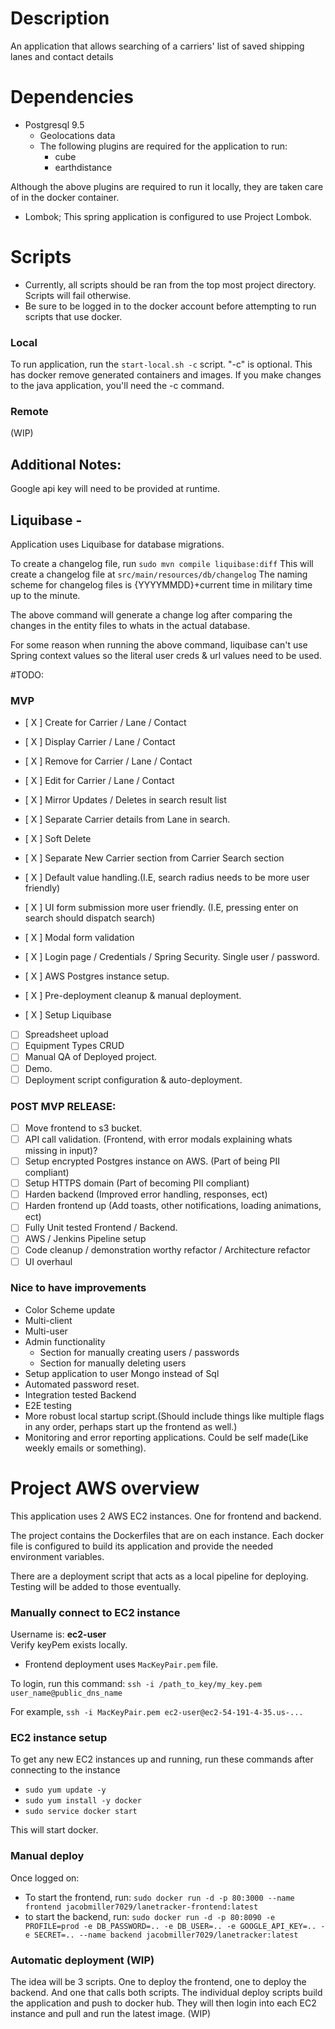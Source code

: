 # Description
An application that allows searching of a carriers' list of saved shipping lanes and contact details


# Dependencies
- Postgresql 9.5
    - Geolocations data
    - The following plugins are required for the application to run:
        - cube
        - earthdistance
        
Although the above plugins are required to run it locally, they are taken care of in the docker container.     
        
- Lombok; This spring application is configured to use Project Lombok.


# Scripts

- Currently, all scripts should be ran from the top most project directory. Scripts will fail otherwise. 
- Be sure to be logged in to the docker account before attempting to run scripts that use docker.


### Local
To run application, run the `start-local.sh -c` script. 
"-c" is optional. This has docker remove generated containers and images. 
If you make changes to the java application, you'll need the -c command.

### Remote
(WIP)

## Additional Notes:
Google api key will need to be provided at runtime.

## Liquibase - 
Application uses Liquibase for database migrations. 

To create a changelog file, run `sudo mvn compile liquibase:diff` This will create a changelog file at `src/main/resources/db/changelog`
The naming scheme for changelog files is {YYYYMMDD}+current time in military time up to the minute.

The above command will generate a change log after comparing the changes in the entity files to whats in the actual database.

For some reason when running the above command, liquibase can't use Spring context values so the literal user creds & url values need to be used.

#TODO:
### MVP
- [ X ] Create for Carrier / Lane / Contact
- [ X ] Display Carrier / Lane / Contact
- [ X ] Remove for Carrier / Lane / Contact
- [ X ] Edit for Carrier / Lane / Contact
- [ X ] Mirror Updates / Deletes in search result list
- [ X ] Separate Carrier details from Lane in search. 
- [ X ] Soft Delete
- [ X ] Separate New Carrier section from Carrier Search section
- [ X ] Default value handling.(I.E, search radius needs to be more user friendly)

- [ X ] UI form submission more user friendly. (I.E, pressing enter on search should dispatch search)
- [ X ] Modal form validation
- [ X ] Login page / Credentials / Spring Security. Single user / password.

- [ X ] AWS Postgres instance setup.
- [ X ] Pre-deployment cleanup & manual deployment.
- [ X ] Setup Liquibase
- [  ] Spreadsheet upload
- [  ] Equipment Types CRUD
- [  ] Manual QA of Deployed project.
- [  ] Demo.
- [  ] Deployment script configuration & auto-deployment. 

### POST MVP RELEASE:
- [ ] Move frontend to s3 bucket.
- [ ] API call validation. (Frontend, with error modals explaining whats missing in input)?
- [ ] Setup encrypted Postgres instance on AWS. (Part of being PII compliant)
- [ ] Setup HTTPS domain (Part of becoming PII compliant)
- [ ] Harden backend (Improved error handling, responses, ect)
- [ ] Harden frontend up (Add toasts, other notifications, loading animations, ect)
- [ ] Fully Unit tested Frontend / Backend.
- [ ] AWS / Jenkins Pipeline setup
- [ ] Code cleanup / demonstration worthy refactor / Architecture refactor
- [ ] UI overhaul

### Nice to have improvements
- Color Scheme update
- Multi-client
- Multi-user
- Admin functionality
    - Section for manually creating users / passwords
    - Section for manually deleting users
- Setup application to user Mongo instead of Sql
- Automated password reset.
- Integration tested Backend
- E2E testing
- More robust local startup script.(Should include things like multiple flags in any order, perhaps start up the frontend as well.)
- Monitoring and error reporting applications. Could be self made(Like weekly emails or something).

# Project AWS overview
This application uses 2 AWS EC2 instances. One for frontend and backend. 

The project contains the Dockerfiles that are on each instance. Each docker 
file is configured to build its application and provide the needed environment variables.

There are a deployment script that acts as a local pipeline for deploying. Testing will be added to those eventually.

### Manually connect to EC2 instance
Username is: **ec2-user**  
Verify keyPem exists locally. 
- Frontend deployment uses `MacKeyPair.pem` file.

To login, run this command: `ssh -i /path_to_key/my_key.pem user_name@public_dns_name`

For example, `ssh -i MacKeyPair.pem ec2-user@ec2-54-191-4-35.us-...`

### EC2 instance setup
To get any new EC2 instances up and running, run these commands after connecting to the instance
- `sudo yum update -y`
- `sudo yum install -y docker`
- `sudo service docker start`

This will start docker.

### Manual deploy
Once logged on:
- To start the frontend, run: `sudo docker run -d -p 80:3000 --name frontend jacobmiller7029/lanetracker-frontend:latest`
- to start the backend, run: `sudo docker run -d -p 80:8090 -e PROFILE=prod -e DB_PASSWORD=.. -e DB_USER=.. -e GOOGLE_API_KEY=.. -e SECRET=.. --name backend jacobmiller7029/lanetracker:latest`

### Automatic deployment (WIP)
The idea will be 3 scripts. One to deploy the frontend, one to deploy the backend. And one that calls both scripts. 
The individual deploy scripts build the application and push to docker hub. They will then login into each EC2 instance 
and pull and run the latest image. 
(WIP)